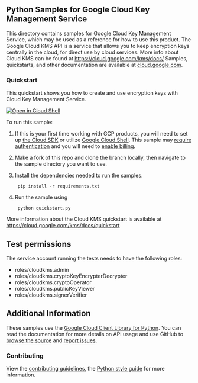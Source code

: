 [//]: # "This README.md file is auto-generated, all changes to this file will be lost."
[//]: # "To regenerate it, use `python -m synthtool`."

## Python Samples for Google Cloud Key Management Service

This directory contains samples for Google Cloud Key Management Service, which may be used as a reference for how to use this product. 
The Google Cloud KMS API is a service that allows you to keep encryption keys centrally in the cloud, for direct use by cloud services. More info about Cloud KMS can be found at https://cloud.google.com/kms/docs/
Samples, quickstarts, and other documentation are available at <a href="https://cloud.google.com/kms">cloud.google.com</a>.


### Quickstart

This quickstart shows you how to create and use encryption keys with Cloud Key Management Service.


<a href="https://console.cloud.google.com/cloudshell/open?git_repo=https://github.com/GoogleCloudPlatform/python-docs-samples&page=editor&open_in_editor=kms/snippets/quickstart.py"><img alt="Open in Cloud Shell" src="http://gstatic.com/cloudssh/images/open-btn.png"> 
</a>

To run this sample:

1. If this is your first time working with GCP products, you will need to set up [the Cloud SDK][cloud_sdk] or utilize [Google Cloud Shell][gcloud_shell]. This sample may [require authentication][authentication] and you will need to [enable billing][enable_billing].

1. Make a fork of this repo and clone the branch locally, then navigate to the sample directory you want to use.

1. Install the dependencies needed to run the samples.

        pip install -r requirements.txt

1. Run the sample using

        python quickstart.py



More information about the Cloud KMS quickstart is available at https://cloud.google.com/kms/docs/quickstart

## Test permissions

The service account running the tests needs to have the following roles:
 * roles/cloudkms.admin
 * roles/cloudkms.cryptoKeyEncrypterDecrypter
 * roles/cloudkms.cryptoOperator
 * roles/cloudkms.publicKeyViewer
 * roles/cloudkms.signerVerifier

## Additional Information

These samples use the [Google Cloud Client Library for Python][client_library_python].
You can read the documentation for more details on API usage and use GitHub
to <a href="https://github.com/GoogleCloudPlatform/python-docs-samples/kms/snippets">browse the source</a> and [report issues][issues].

### Contributing
View the [contributing guidelines][contrib_guide], the [Python style guide][py_style] for more information.

[authentication]: https://cloud.google.com/docs/authentication/getting-started
[enable_billing]:https://cloud.google.com/apis/docs/getting-started#enabling_billing
[client_library_python]: https://googlecloudplatform.github.io/google-cloud-python/
[issues]: https://github.com/GoogleCloudPlatform/google-cloud-python/issues
[contrib_guide]: https://github.com/googleapis/google-cloud-python/blob/main/CONTRIBUTING.rst
[py_style]: http://google.github.io/styleguide/pyguide.html
[cloud_sdk]: https://cloud.google.com/sdk/docs
[gcloud_shell]: https://cloud.google.com/shell/docs
[gcloud_shell]: https://cloud.google.com/shell/docs
